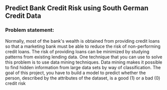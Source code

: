 ## Predict Bank Credit Risk using South German Credit Data

### Problem statement:
Normally, most of the bank's wealth is obtained from providing credit loans so that a marketing bank must be able to reduce the risk of non-performing credit loans. The risk of providing loans can be minimized by studying patterns from existing lending data.
One technique that you can use to solve this problem is to use data mining techniques. Data mining makes it possible to find hidden information from large data sets by way of classification.
The goal of this project, you have to build a model to predict whether the person, described by the attributes of the dataset, is a good (1) or a bad (0) credit risk